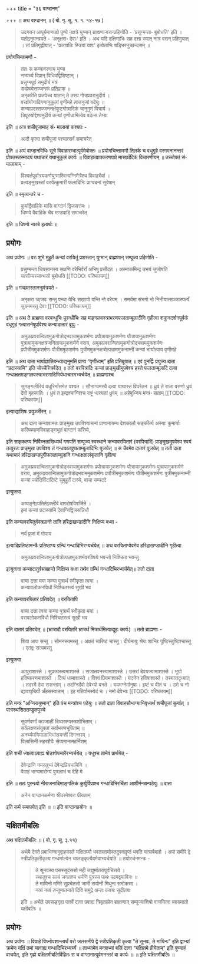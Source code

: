 +++
title = "३६ वाग्दानम्"

+++
॥ अथ वाग्दानम् ॥ ( बो. गृ. सू. १. १. १४-१७ ) 

> उदगयन आपूर्यमाणपक्षे पुण्ये नक्षत्रे युग्मान् ब्राह्मणान्वरान्प्रहिणोति - 'प्रसुग्मन्ता॰ बुबोधति' इति । यतोऽनुमन्त्रयते - 'अनृक्षरा॰ देवाः' इति । अथ यदि दक्षिणाभिः सह दत्ता स्यात् नात्र वरान् प्रहिणुयात् । तां प्रतिगृह्णीयात् - 'प्रजापतिः स्त्रियां यशः' इत्येताभिः षड्भिरनुच्छन्दसम् ॥

प्रयोगचिन्तामणौ - 

> ततः स कन्यावरणाय युग्मा  
नभ्यर्च्य विप्रान् विधिवद्विशिष्टान् ।  
प्रसुग्मपूर्वं समुदीर्य मंत्रं  
सम्प्रेषयेत्तज्जनकं प्रतिप्राक् ॥  
अनृक्षरेति प्रजपेच्च यातान् ते तस्य गोत्रप्रवरानुदीर्य ।  
वरर्क्षयोगादिगणानुकूलां वृणीमहे त्वत्तनुजां वदेयुः ॥  
कन्याप्रदस्तज्जननर्क्षकूटगोत्रादिकं चानुगुणं विचार्य ।  
त्रिपूरुषोद्देश्यमुदीर्य कन्यां वृणीध्वमित्येव वदेत्स तेभ्यः 

इति ॥ अत्र शचीपूजामाह सं॰ मालायां कश्यपः - 

> आदौ कृत्वा शचीपूजां पश्चात्सर्वं समाचरेत्

इति ॥ अयं वाग्दानविधिः सूत्रे विवाहारम्भात्पूर्वमेवोक्तः ॥ प्रयोगचिन्तामणौ तिलके च वधूगृहे वरगमनानन्तरं प्रोक्तस्तस्मादयं यथाचारं यथानुकूलं कार्यः ॥ विवाहात्प्राक्करणपक्षे मासार्क्षदिकं विचारणीयम् ॥ तच्चोक्तं सं॰ मालायाम् - 

> विश्वर्क्षपूर्वात्रयकर्णयुग्माश्विन्यग्निमैत्रैश्च विवाहभैर्वा ।  
प्रत्यङ्मुखस्तां वरयेत्कुमारीं फलादिभिः प्राग्वदनां सुवेषाम्

इति ॥ स्मृत्यन्तरे च - 

> कुर्याद्वैवाहिके मासि वाग्दानं द्विजसत्तमः ।  
धिष्ण्ये वैवाहिके चैव मण्डपादि समाचरेत्

इति ॥ धिष्ण्ये नक्षत्रे इत्यर्थः ॥

## प्रयोगः

अथ प्रयोगः ॥ वरः शुभे मुहूर्ते कन्यां वरयितुं प्रशस्तान् युग्मान् ब्राह्मणान् सम्पूज्य प्रहिणोति - 

> प्रसुग्मन्ता धियसानस्य सक्षणि वरेभिर्वराँ अभिषु प्रसीदत । अस्माकमिन्द्र उभयं जुजोषति यत्सौम्यस्यान्धसो बुबोधति
[[TODO: परिष्कायम्]]

इति ॥ गच्छतस्ताननुमंत्रयते - 

> अनृक्षरा ऋजवः सन्तु पन्था येभिः सखायो यन्ति नो वरेयम् । समर्यमा संभगो नो निनीयात्सञ्जास्पत्यँ सुयममस्तु देवाः
[[TODO: परिष्कायम्]]

इति ॥ अथ ते ब्राह्मणा वरबन्धुभिः पुरन्ध्रीभिः सह मङ्गलवस्त्राभरणफलताम्बूलादीनि गृहीत्वा शकुनदर्शनपूर्वकं वधूगृहं गत्वासनेषूपविश्य कन्यादातारं ब्रूयुः - 

> अमुकप्रवरान्वितामुकगोत्रोद्भवायामुकशर्मणः प्रपौत्रायामुकशर्मणः 
पौत्रायामुकशर्मणः पुत्रायामुकनक्षत्रजनितायामुकशर्मणे वराय, अमुकप्रवरान्वितामुकगोत्रोद्भवाममुकशर्मणः प्रपौत्रीममुकशर्मणः 
पौत्रीममुकशर्मणः पुत्रीममुकनक्षत्रोत्पन्नाममुकनाम्नीं कन्यां भार्यात्वाय वृणीमहे

इति ॥ अथ दाता भार्याज्ञातिबन्ध्वाद्यनुमतिं प्राप्य “वृणीध्वम्” इति प्रतिब्रूयात् ॥ एवं पुनर्द्विः प्रयुज्य दाता “प्रदास्यामि” इति चोच्चैस्त्रिर्वदेत् ॥ ततो वरपित्रादिः कन्यां प्राङ्मुखीमुपवेश्य हस्ते फलताम्बूलादि दत्वा गन्धाक्षतमङ्गलवस्त्राभरणादिभिर्यथाचारमभ्यर्चयेत् ॥ ब्राह्मणाश्च 

> सुमङ्गलीरियं वधूरिमाँसमेत पश्यत । सौभाग्यमस्यै दत्वा याथास्तं विपरेतन ॥ ध्रुवं ते राजा वरुणो ध्रुवं देवो बृहस्पतिः । ध्रुवं त इन्द्रश्चाग्निश्च राष्ट्रं धारयतां ध्रुवम् ॥ अहेबुध्निय मन्त्रं॰ सताम्
[[TODO: परिष्कायम्]]

इत्याद्याशिषः प्रयुञ्जीरन् ॥ 

> अथ दाता कन्यावामतः प्राङ्मुख उपविश्याचम्य प्राणानायम्य देशकालौ सङ्कीर्त्य अस्याः कुमार्याः करिष्यमाणविवाहाङ्गभूतं वाग्दानं करिष्ये, 

इति सङ्कल्प्य निर्विघ्नतासिध्यर्थं गणपतिं सम्पूज्य स्वस्थाने कन्यावरयितारं (वरपित्रादिं) प्राङ्मुखमुपवेश्य स्वयं तत्पुरतः प्राङ्मुख उपविश्य तं गन्धाक्षतपुष्पताम्बूलादिभिः पूजयेत् ॥ स चैवमेव दातारं पूजयेत् ॥ ततो दाता यथाचारं हरिद्राखण्डपूगीफलताम्बूलानि गन्धाक्षतालंकृतानि गृहीत्वा 

> अमुकप्रवरान्वितामुकगोत्रोद्भवायामुकशर्मणः प्रपौत्रायामुकशर्मणः पौत्रायामुकशर्मणः पुत्रायामुकशर्मणे वराय, अमुकप्रवरान्वितामुकगोत्रोद्भवाममुकशर्मणः प्रपौत्रीममुकशर्मणः पौत्रीममुकशर्मणः पुत्रीममुकनाम्नीं कन्यां ज्योतिर्विदादिष्टे सुमुहूर्ते दास्ये, वाचा सम्पददे

इत्युक्त्वा 

> अव्यङ्गेऽपतितेऽक्लीबे दशदोषविवर्जिते ।  
इमां कन्यां प्रदास्यामि देवाग्निद्विजसन्निधौ

इति कन्यावरयितुर्वस्त्रप्रान्ते तानि हरिद्राखण्डादीनि निक्षिप्य बध्वा -

>  नर्य॑ प्र॒जां मे॑ गोपाय

इत्यादिप्रतिष्ठामन्त्रैः प्रतिष्ठाप्य ग्रन्थिं गन्धादिभिरभ्यर्चयेत् ॥ अथ वरयिताप्येवमेव हरिद्राखण्डादीनि गृहीत्वा 

> अमुकप्रवरान्वितामुकगोत्रोत्पन्नामुकशर्मवरविषये भवन्तो निश्चिता भवन्तु

इत्युक्त्वा कन्यादातुर्वस्त्रप्रान्ते निक्षिप्य बध्वा तथैव ग्रन्थिं गन्धादिभिरभ्यर्चयेत्॥ ततो दाता 

> वाचा दत्ता मया कन्या पुत्रार्थं स्वीकृता त्वया ।  
कन्यावलोकनविधौ निश्चितस्त्वं सुखी भव

इति कन्यावरयितारं प्रतिवदेत् ॥ वरयितापि 

> वाचा दत्ता त्वया कन्या पुत्रार्थं स्वीकृता मया ।  
वरावलोकनविधौ निश्चितस्त्वं सुखी भव

इति दातारं प्रतिवदेत् ॥ (भ्रात्रादौ वरयितरि भ्रात्रर्थं मित्रार्थमित्याद्यूहः कार्यः) ॥ ततो ब्राह्मणाः -

> शिवा आपः सन्तु । सौमनस्यमस्तु । अक्षतं चारिष्टं चास्तु। दीर्घमायुः श्रेयः शान्तिः पुष्टिस्तुष्टिश्चास्तु । एतद्वः सत्यमस्तु 

इत्युक्त्वा 

> आयुराशास्ते । सुप्रजास्त्वमाशास्ते । सजातवनस्यामाशास्ते । उत्तरां देवयज्यामाशास्ते । भूयो हविष्करणमाशास्ते । दिव्यं धामाशास्ते । विश्वं प्रियमाशास्ते । यदनेन हविषाशास्ते। तस्यात्तदृध्यात् । तदस्मै देवा रासन्ताम् । तदग्निर्देवो देवेभ्यो वनते । वयमग्नेर्मानुषाः। इष्टं च वीतं च । उभे च नो द्यावापृथिवी अँहसस्पाताम् । इह गतिर्वामस्येदं च । नमो देवेभ्यः
[[TODO: परिष्कायम्]]

इति मन्त्रं "अग्निरायुष्मान्” इति पंच मन्त्रांश्च पठेयुः ॥ ततो दाता विवाहसौभाग्याभिवृध्यर्थं शचीपूजां कुर्यात् ॥ पात्रस्थसिततण्डुलपुञ्चे 

> सुवर्णवर्णां कञ्जाक्षीं दिव्यस्रग्वस्त्रशोभिताम् ।  
सर्वलक्षणसंयुक्तां सर्वाभरणभूषिताम् ॥  
अनर्घ्यमणिमालाभिर्भासयन्तीं दिगन्तरम् ।  
विलासिनीं सहस्रौघैः सेव्यमानामहर्निशम् 

इति शचीं ध्यात्वाऽवाह्य षोडशोपचारैरभ्यर्चयेत् । वधूश्च तामेवं प्रार्थयेत् -

> देवेन्द्राणि नमस्तुभ्यं देवेन्द्रप्रियभामिनि ।  
वैवाहं भाग्यमारोग्यं पुत्रलाभं च देहि मे

इति ॥ ततः पुरन्ध्र्यो नीराजनादिमाङ्गलिकं कुर्युर्विप्राश्च गन्धादिभिरर्चिता आशीर्मन्त्रान्पठेयुः ॥ दाता 

> अनेन वाग्दानकर्मणा श्रीपरमेश्वरः प्रीयताम्

इति कर्म समापयेत् इति ॥ ॥ इति वाग्दानप्रयोगः ॥

## यक्षितमीबलिः

अथ यक्षितमीबलिः ॥ ( बो. गृ. सू. ३.११) 

> अथेमे देवते प्रबाधिन्यावुद्वाहकाले यक्षितम्यौ भवतस्तयोस्तदुपक्लॄप्तं भवति यत्सर्पबलौ । अपां समीपे द्वे स्त्रीप्रतिकृतीकृत्य गन्धर्माल्येन चालङ्कृत्यैवमेवाभ्यर्चयति ॥ तयोरर्चनमन्त्रः -
>
>> ते सूनवस्व पसस्सुदंससो मही जज्ञुर्मातरापूर्वचित्तये ।  
स्थातुश्च सत्यं जगतश्च धर्मणि पुत्रस्य पाथः पदमद्वयाविनः ॥  
ते मायिनो ममिरे सुप्रचेतसो जामी सयोनी मिथुना समोकसा ।  
नव्यं नव्यं तन्तुमातन्वते दिवि समुद्रे अन्तः कवयः सुदीतयः
>
> इति ॥ अथैते उपसङ्गृह्य पार्श्वे दत्वा प्रवाह्य त्रिवृतान्नेन ब्राह्मणान् सम्पूज्याशिषो वाचयित्वा व्याख्यातो यक्षीबलिः ॥

## प्रयोगः

अथ प्रयोगः ॥ विवाहे विघ्नोपशान्त्यर्थं वरो जलसमीपे द्वे स्त्रीप्रतिकृती कृत्वा "ते सूनवः, ते मायिनः" इति द्वाभ्यां क्रमेण यक्षिं तमां चावाह्य गन्धादिभिरभ्यर्च्य ॥ ताभ्यामेव मन्त्राभ्यां बलिं दत्वा “यक्षितमे प्रीयेताम्" इति पुण्याहं वाचयेत्, इति गृह्ये यक्षितमीबलिर्विहितः स च वाग्दानात्पूर्वमनन्तरं वा कार्यः ॥ ॥ इति यक्षितमीबलिः ॥